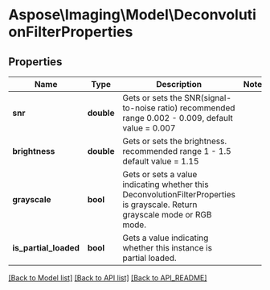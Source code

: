 # Aspose\Imaging\Model\DeconvolutionFilterProperties

## Properties
Name | Type | Description | Notes
------------ | ------------- | ------------- | -------------
**snr** | **double** | Gets or sets the SNR(signal-to-noise ratio) recommended range 0.002 - 0.009, default value &#x3D; 0.007 | 
**brightness** | **double** | Gets or sets the brightness. recommended range 1 - 1.5 default value &#x3D; 1.15 | 
**grayscale** | **bool** | Gets or sets a value indicating whether this DeconvolutionFilterProperties is grayscale. Return grayscale mode or RGB mode. | 
**is_partial_loaded** | **bool** | Gets a value indicating whether this instance is partial loaded. | 

[[Back to Model list]](API_README.md#documentation-for-models) [[Back to API list]](API_README.md#documentation-for-api-endpoints) [[Back to API_README]](API_README.md)

